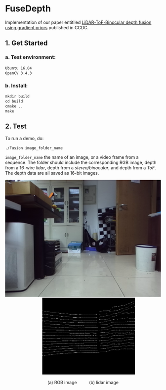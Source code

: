 # FuseDepth
Implementation of our paper entitiled [LiDAR-ToF-Binocular depth fusion using gradient priors](https://ieeexplore.ieee.org/abstract/document/9163815) published in CCDC.
## 1. Get Started
### a. Test environment:
```shell script
Ubuntu 16.04
OpenCV 3.4.3
```
### b. Install:
```shell script
mkdir build
cd build
cmake ..
make
```
## 2. Test
To run a demo, do:
```shell script
./Fusion image_folder_name
```
`image_folder_name` the name of an image, or a video frame from a sequence. The folder should include the corresponding RGB image, depth from a 16-wire *lidar*, depth from a *stereo/binocular*, and depth from a *ToF*. The depth data are all saved as 16-bit images.
<p align="center">
  <img src="input/rgb.png"  witdth="300">  &emsp;  &emsp;
  <img src="input/lidar.png"  width="300">
</p>
<p align="center">
  (a) RGB image  &emsp;  &emsp;
  (b) lidar image
</p>
